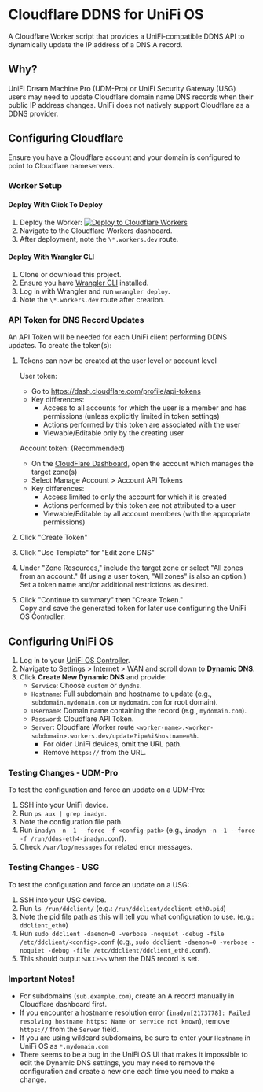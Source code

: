# Cloudflare DDNS for UniFi OS

A Cloudflare Worker script that provides a UniFi-compatible DDNS API to dynamically update the IP address of a DNS A record.

## Why?

UniFi Dream Machine Pro (UDM-Pro) or UniFi Security Gateway (USG) users may need to update Cloudflare domain name DNS records when their public IP address changes. UniFi does not natively support Cloudflare as a DDNS provider.

## Configuring Cloudflare

Ensure you have a Cloudflare account and your domain is configured to point to Cloudflare nameservers.

### Worker Setup

#### Deploy With Click To Deploy

1. Deploy the Worker: [![Deploy to Cloudflare Workers](https://deploy.workers.cloudflare.com/button)](https://deploy.workers.cloudflare.com/?url=https://github.com/workerforce/unifi-ddns)
2. Navigate to the Cloudflare Workers dashboard.
3. After deployment, note the `\*.workers.dev` route.

#### Deploy With Wrangler CLI

1. Clone or download this project.
2. Ensure you have [Wrangler CLI](https://developers.cloudflare.com/workers/wrangler/install-and-update/) installed.
3. Log in with Wrangler and run `wrangler deploy`.
4. Note the `\*.workers.dev` route after creation.

### API Token for DNS Record Updates
An API Token will be needed for each UniFi client performing DDNS updates.
To create the token(s):
1. Tokens can now be created at the user level or account level

   User token:  
   - Go to https://dash.cloudflare.com/profile/api-tokens
   - Key differences:
     - Access to all accounts for which the user is a member and has permissions (unless explicitly limited in token settings)
     - Actions performed by this token are associated with the user
     - Viewable/Editable only by the creating user

   Account token: (Recommended)
   - On the [CloudFlare Dashboard](https://dash.cloudflare.com/), open the account which manages the target zone(s)
   - Select Manage Account > Account API Tokens 
   - Key differences:
     - Access limited to only the account for which it is created
     - Actions performed by this token are not attributed to a user
     - Viewable/Editable by all account members (with the appropriate permissions)
2. Click "Create Token"
3. Click "Use Template" for "Edit zone DNS"
4. Under "Zone Resources," include the target zone or select "All zones from an account."
   (If using a user token, "All zones" is also an option.)  
   Set a token name and/or additional restrictions as desired.
5. Click "Continue to summary" then "Create Token."  
   Copy and save the generated token for later use configuring the UniFi OS Controller.

## Configuring UniFi OS

1. Log in to your [UniFi OS Controller](https://unifi.ui.com/).
2. Navigate to Settings > Internet > WAN and scroll down to **Dynamic DNS**.
3. Click **Create New Dynamic DNS** and provide:
   - `Service`: Choose `custom` or `dyndns`.
   - `Hostname`: Full subdomain and hostname to update (e.g., `subdomain.mydomain.com` or `mydomain.com` for root domain).
   - `Username`: Domain name containing the record (e.g., `mydomain.com`).
   - `Password`: Cloudflare API Token.
   - `Server`: Cloudflare Worker route `<worker-name>.<worker-subdomain>.workers.dev/update?ip=%i&hostname=%h`.
     - For older UniFi devices, omit the URL path.
     - Remove `https://` from the URL.

### Testing Changes - UDM-Pro
To test the configuration and force an update on a UDM-Pro:

1. SSH into your UniFi device.
2. Run `ps aux | grep inadyn`.
3. Note the configuration file path.
4. Run `inadyn -n -1 --force -f <config-path>` (e.g., `inadyn -n -1 --force -f /run/ddns-eth4-inadyn.conf`).
5. Check `/var/log/messages` for related error messages.

### Testing Changes - USG
To test the configuration and force an update on a USG:

1. SSH into your USG device.
2. Run `ls /run/ddclient/` (e.g.: `/run/ddclient/ddclient_eth0.pid`)
3. Note the pid file path as this will tell you what configuration to use. (e.g.: `ddclient_eth0`)
4. Run `sudo ddclient -daemon=0 -verbose -noquiet -debug -file /etc/ddclient/<config>.conf` (e.g., `sudo ddclient -daemon=0 -verbose -noquiet -debug -file /etc/ddclient/ddclient_eth0.conf`).
5. This should output `SUCCESS` when the DNS record is set.

### Important Notes!

- For subdomains (`sub.example.com`), create an A record manually in Cloudflare dashboard first.
- If you encounter a hostname resolution error (`inadyn[2173778]: Failed resolving hostname https: Name or service not known`), remove `https://` from the `Server` field.
- If you are using wildcard subdomains, be sure to enter your `Hostname` in UniFi OS as `*.mydomain.com`
- There seems to be a bug in the UniFi OS UI that makes it impossible to edit the Dynamic DNS settings, you may need to remove the configuration and create a new one each time you need to make a change.